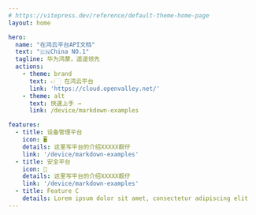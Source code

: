 ```yaml
---
# https://vitepress.dev/reference/default-theme-home-page
layout: home

hero:
  name: "在鸿云平台API文档"
  text: "🇨🇳China NO.1"
  tagline: 华为鸿蒙，遥遥领先
  actions:
    - theme: brand
      text: 👉🏻 在鸿云平台
      link: 'https://cloud.openvalley.net/' 
    - theme: alt
      text: 快速上手 →
      link: /device/markdown-examples

features:
  - title: 设备管理平台
    icon: 🖥️
    details: 这里写平台的介绍XXXXX靓仔
    link: '/device/markdown-examples'
  - title: 安全平台
    icon: 🔑
    details: 这里写平台的介绍XXXXX靓仔
    link: '/device/markdown-examples'
  - title: Feature C
    details: Lorem ipsum dolor sit amet, consectetur adipiscing elit
---
```


